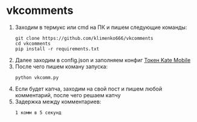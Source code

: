 # vkcomments

1. Заходим в термукс или сmd на ПК и пишем следующие команды:
    ```shell script
    git clone https://github.com/klimenko666/vkcomments
    cd vkcomments
    pip install -r requirements.txt
    ```
2. Далее заходим в config.json и заполняем конфиг
                   [Токен Kate Mobile](https://vkhost.github.io/)
3. После чего пишем коману запуска:
    ```shell script
    python vkcomm.py
    ```
4. Если будет капча, заходим на свой пост и пишем любой комментарий, после чего решаем капчу
5. Задержка между комментариев:
    ```shell script
    1 комм в 5 секунд
    ```

